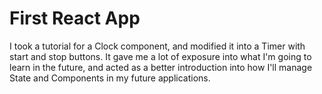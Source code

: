 # First React App
 
 I took a tutorial for a Clock component, and modified it into a Timer with start and stop buttons. It gave me a lot of exposure into what I'm going to learn in the future, and acted as a better introduction into how I'll manage State and Components in my future applications.
